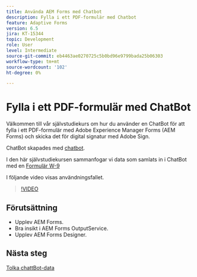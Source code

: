 ```yaml
---
title: Använda AEM Forms med Chatbot
description: Fylla i ett PDF-formulär med Chatbot
feature: Adaptive Forms
version: 6.5
jira: KT-15344
topic: Development
role: User
level: Intermediate
source-git-commit: eb4463ae0270725c5b0bd96e9799bada25b06303
workflow-type: tm+mt
source-wordcount: '102'
ht-degree: 0%

---
```


# Fylla i ett PDF-formulär med ChatBot

Välkommen till vår självstudiekurs om hur du använder en ChatBot för att fylla i ett PDF-formulär med Adobe Experience Manager Forms (AEM Forms) och skicka det för digital signatur med Adobe Sign.

ChatBot skapades med [chatbot](https://www.chatbot.com/).

I den här självstudiekursen sammanfogar vi data som samlats in i ChatBot med en [Formulär W-9](assets/fw9.xdp)

I följande video visas användningsfallet.

>[!VIDEO](https://video.tv.adobe.com/v/3428432?learn=on)

## Förutsättning

* Upplev AEM Forms.
* Bra insikt i AEM Forms OutputService.
* Upplev AEM Forms Designer.

## Nästa steg

[Tolka chattBot-data](parse-chat-bot-data.md)
